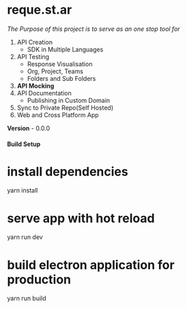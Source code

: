 # reque.st.ar #
*The Purpose of this project is to serve as an one stop tool for*

1. API Creation
	- SDK in Multiple Languages
2. API Testing
	- Response Visualisation
	- Org, Project, Teams
	- Folders and Sub Folders
3. **API Mocking**
4. API Documentation
	- Publishing in Custom Domain
5. Sync to Private Repo(Self Hosted)
6. Web and Cross Platform App
		
**Version** - 0.0.0

#### Build Setup
# install dependencies
yarn install

# serve app with hot reload
yarn run dev

# build electron application for production
yarn run build
